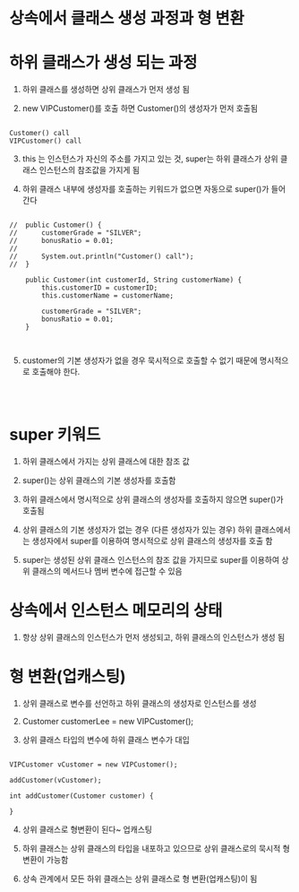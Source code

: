 # 상속에서 클래스 생성 과정과 형 변환

# 하위 클래스가 생성 되는 과정

1. 하위 클래스를 생성하면 상위 클래스가 먼저 생성 됨

2. new VIPCustomer()를 호출 하면 Customer()의 생성자가 먼저 호출됨

```

Customer() call
VIPCustomer() call

```

3. this 는 인스턴스가 자신의 주소를 가지고 있는 것, super는 하위 클래스가 상위 클래스 인스턴스의 참조값을 가지게 됨 

4. 하위 클래스 내부에 생성자를 호출하는 키워드가 없으면 자동으로 super()가 들어간다


```

//	public Customer() {
//		customerGrade = "SILVER";
//		bonusRatio = 0.01;
//		
//		System.out.println("Customer() call");
//	}
	
	public Customer(int customerId, String customerName) {
		this.customerID = customerID;
		this.customerName = customerName;
		
		customerGrade = "SILVER";
		bonusRatio = 0.01;
	}



```

5. customer의 기본 생성자가 없을 경우 묵시적으로 호출할 수 없기 때문에 명시적으로 호출해야 한다.

```



```

# super 키워드

1. 하위 클래스에서 가지는 상위 클래스에 대한 참조 값

2. super()는 상위 클래스의 기본 생성자를 호출함

3. 하위 클래스에서 명시적으로 상위 클래스의 생성자를 호출하지 않으면 super()가 호출됨

4. 상위 클래스의 기본 생성자가 없는 경우 (다른 생성자가 있는 경우) 하위 클래스에서는 생성자에서 super를 이용하여 명시적으로 상위 클래스의 생성자를 호출 함

5. super는 생성된 상위 클래스 인스턴스의 참조 값을 가지므로 super를 이용하여 상위 클래스의 메서드나 멤버 변수에 접근할 수 있음

# 상속에서 인스턴스 메모리의 상태

1. 항상 상위 클래스의 인스턴스가 먼저 생성되고, 하위 클래스의 인스턴스가 생성 됨

# 형 변환(업캐스팅)

1. 상위 클래스로 변수를 선언하고 하위 클래스의 생성자로 인스턴스를 생성

2. Customer customerLee = new VIPCustomer();

3. 상위 클래스 타입의 변수에 하위 클래스 변수가 대입

```

VIPCustomer vCustomer = new VIPCustomer(); 

addCustomer(vCustomer);

int addCustomer(Customer customer) {

}

```

4. 상위 클래스로 형변환이 된다~ 업캐스팅

5. 하위 클래스는 상위 클래스의 타입을 내포하고 있으므로 상위 클래스로의 묵시적 형 변환이 가능함

6. 상속 관계에서 모든 하위 클래스는 상위 클래스로 형 변환(업캐스팅)이 됨